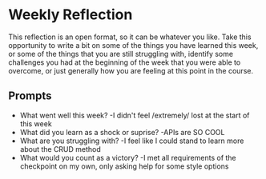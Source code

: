 # Weekly Reflection
This reflection is an open format, so it can be whatever you like. Take this opportunity to write a bit on some of the things you have learned this week, or some of the things that you are still struggling with, identify some challenges you had at the beginning of the week that you were able to overcome, or just generally how you are feeling at this point in the course.

## Prompts
- What went well this week?
    -I didn't feel /extremely/ lost at the start of this week
- What did you learn as a shock or suprise?
    -APIs are SO COOL
- What are you struggling with?
    -I feel like I could stand to learn more about the CRUD method
- What would you count as a victory?
    -I met all requirements of the checkpoint on my own, only asking help for some style options